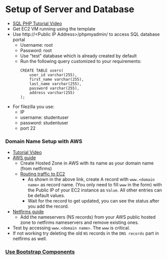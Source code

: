 # Setup of Server and Database
- [SQL PHP Tutorial Video](https://www.youtube.com/watch?v=2RFAKqJ1xWE)
- Get EC2 VM running using the template
- Use http://\<Public IP Address\>/phpmyadmin/ to access SQL database portal
  - Username: root
  - Password: root
  - Use "test" database which is already created by default
  - Run the following query customized to your requirements: 
    ```
    CREATE TABLE users(
        user_id varchar(255),
        first_name varchar(255),
        last_name varchar(255),
        password varchar(255),
        address varchar(255)
    );
    ```
- For filezilla you use:
  - IP
  - username: studentuser
  - password: studentuser 
  - port 22

### Domain Name Setup with AWS
- [Tutorial Video](https://youtu.be/0JY8KnwPMY0)
- [AWS guide](https://docs.aws.amazon.com/Route53/latest/DeveloperGuide/migrate-dns-domain-inactive.html)
  - Create Hosted Zone in AWS with its name as your domain name (from netfirms)
  - [Routing traffic to EC2](https://docs.aws.amazon.com/Route53/latest/DeveloperGuide/routing-to-ec2-instance.html)
    - As shown in the above link, create A record with `www.<domain name>` as record name. (You only need to fill `www` in the form) with the Public IP of your EC2 instance as `Value`. All other entries can be default values.
    - Wait for the record to get updated, you can see the status after you add the record.
- [Netfirms guide](https://www.netfirms.com/help/article/domain-management-how-to-update-nameservers)
  - Add the nameservers (NS records) from your AWS public hosted zone to netfirms nameservers and remove existing ones. 
- Test by accessing `www.<domain name>`. The `www` is critical.
- If not working try deleting the old `NS` records in the `DNS records` part in netfirms as well.

### [Use Bootstrap Components](https://getbootstrap.com/2.3.2/components.html)

